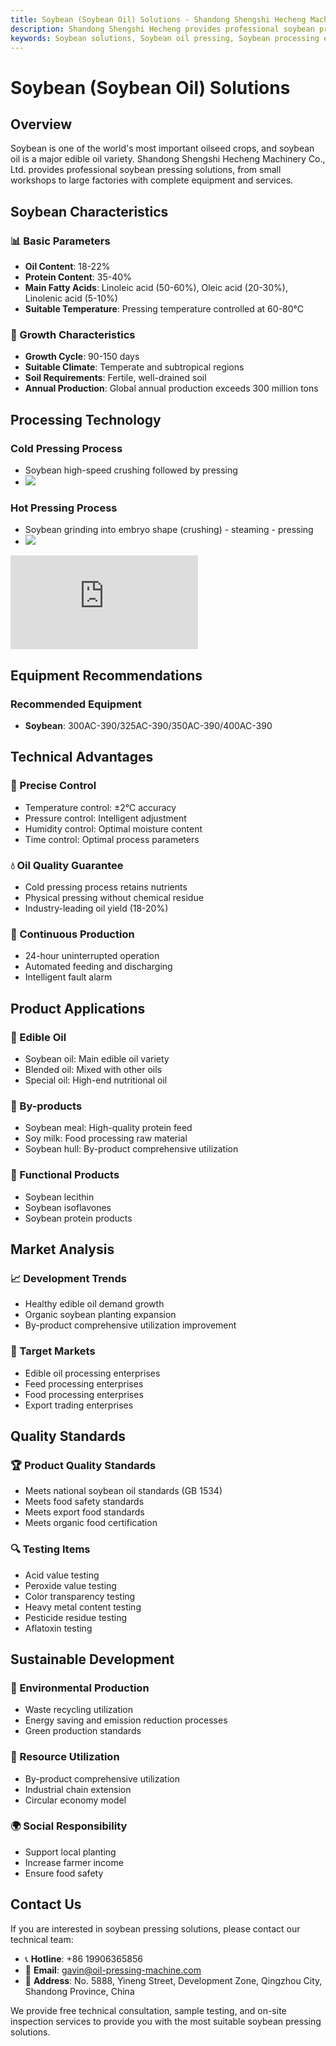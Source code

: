 ```yaml
---
title: Soybean (Soybean Oil) Solutions - Shandong Shengshi Hecheng Machinery Co., Ltd.
description: Shandong Shengshi Hecheng provides professional soybean pressing solutions, complete equipment and services from small workshops to large factories, soybean oil content 18-22%, providing cold pressing and hot pressing processes.
keywords: Soybean solutions, Soybean oil pressing, Soybean processing equipment, Soybean oil production line, Soybean cold pressing process, Soybean hot pressing process, Soybean oil press, Soybean meal processing, Soybean oil extraction, Soybean oilseed processing, Soybean pressing equipment, Soybean oil refining equipment, Soybean oil processing plant, Soybean pressing technology, Soybean oil production equipment
---
```


# Soybean (Soybean Oil) Solutions

## Overview

Soybean is one of the world's most important oilseed crops, and soybean oil is a major edible oil variety. Shandong Shengshi Hecheng Machinery Co., Ltd. provides professional soybean pressing solutions, from small workshops to large factories with complete equipment and services.

## Soybean Characteristics

### 📊 Basic Parameters
- **Oil Content**: 18-22%
- **Protein Content**: 35-40%
- **Main Fatty Acids**: Linoleic acid (50-60%), Oleic acid (20-30%), Linolenic acid (5-10%)
- **Suitable Temperature**: Pressing temperature controlled at 60-80℃

### 🌱 Growth Characteristics
- **Growth Cycle**: 90-150 days
- **Suitable Climate**: Temperate and subtropical regions
- **Soil Requirements**: Fertile, well-drained soil
- **Annual Production**: Global annual production exceeds 300 million tons

## Processing Technology

### Cold Pressing Process
- Soybean high-speed crushing followed by pressing
- ![](/images/大豆冷榨工艺.png)

### Hot Pressing Process
- Soybean grinding into embryo shape (crushing) - steaming - pressing
- ![](/images/大豆热榨工艺.png)

<div class="video-container">
  <iframe src="https://www.youtube.com/embed/FoADdpLvCGk" frameborder="0" allow="accelerometer; autoplay; clipboard-write; encrypted-media; gyroscope; picture-in-picture" allowfullscreen></iframe>
</div>

## Equipment Recommendations

### Recommended Equipment
- **Soybean**: 300AC-390/325AC-390/350AC-390/400AC-390

## Technical Advantages

### 🎯 Precise Control
- Temperature control: ±2℃ accuracy
- Pressure control: Intelligent adjustment
- Humidity control: Optimal moisture content
- Time control: Optimal process parameters

### 💧 Oil Quality Guarantee
- Cold pressing process retains nutrients
- Physical pressing without chemical residue
- Industry-leading oil yield (18-20%)

### 🔄 Continuous Production
- 24-hour uninterrupted operation
- Automated feeding and discharging
- Intelligent fault alarm

## Product Applications

### 🍳 Edible Oil
- Soybean oil: Main edible oil variety
- Blended oil: Mixed with other oils
- Special oil: High-end nutritional oil

### 🥛 By-products
- Soybean meal: High-quality protein feed
- Soy milk: Food processing raw material
- Soybean hull: By-product comprehensive utilization

### 💊 Functional Products
- Soybean lecithin
- Soybean isoflavones
- Soybean protein products

## Market Analysis

### 📈 Development Trends
- Healthy edible oil demand growth
- Organic soybean planting expansion
- By-product comprehensive utilization improvement

### 🎯 Target Markets
- Edible oil processing enterprises
- Feed processing enterprises
- Food processing enterprises
- Export trading enterprises

## Quality Standards

### 🏆 Product Quality Standards
- Meets national soybean oil standards (GB 1534)
- Meets food safety standards
- Meets export food standards
- Meets organic food certification

### 🔍 Testing Items
- Acid value testing
- Peroxide value testing
- Color transparency testing
- Heavy metal content testing
- Pesticide residue testing
- Aflatoxin testing

## Sustainable Development

### 🌱 Environmental Production
- Waste recycling utilization
- Energy saving and emission reduction processes
- Green production standards

### 🔄 Resource Utilization
- By-product comprehensive utilization
- Industrial chain extension
- Circular economy model

### 🌍 Social Responsibility
- Support local planting
- Increase farmer income
- Ensure food safety

## Contact Us

If you are interested in soybean pressing solutions, please contact our technical team:

- 📞 **Hotline**: +86 19906365856
- 📧 **Email**: gavin@oil-pressing-machine.com
- 📍 **Address**: No. 5888, Yineng Street, Development Zone, Qingzhou City, Shandong Province, China

We provide free technical consultation, sample testing, and on-site inspection services to provide you with the most suitable soybean pressing solutions.